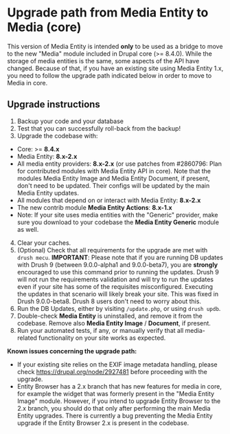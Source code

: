 # Upgrade path from Media Entity to Media (core)

This version of Media Entity is intended **only** to be used as a bridge to
move to the new "Media" module included in Drupal core (>= 8.4.0). While the
storage of media entities is the same, some aspects of the API have changed.
Because of that, if you have an existing site using Media Entity 1.x, you need
to follow the upgrade path indicated below in order to move to Media in core.

## Upgrade instructions
1. Backup your code and your database
2. Test that you can successfully roll-back from the backup!
3. Upgrade the codebase with:
  - Core: >= **8.4.x**
  - Media Entity: **8.x-2.x**
  - All media entity providers: **8.x-2.x** (or use patches from #2860796: Plan for
  contributed modules with Media Entity API in core). Note that the modules
  Media Entity Image and Media Entity Document, if present, don't need to be
  updated. Their configs will be updated by the main Media Entity updates.
  - All modules that depend on or interact with Media Entity: **8.x-2.x**
  - The new contrib module **Media Entity Actions**: **8.x-1.x**
  - Note: If your site uses media entities with the "Generic" provider, make
  sure you download to your codebase the **Media Entity Generic** module as
  well.
4. Clear your caches.
5. (Optional) Check that all requirements for the upgrade are met with
  `drush mecu`.
  **IMPORTANT**: Please note that if you are running DB updates with Drush 9
  (between 9.0.0-alpha1 and 9.0.0-beta7), you are **strongly** encouraged to
  use this command prior to running the updates. Drush 9 will not run the
  requirements validation and will try to run the updates even if your site has
  some of the requisites misconfigured. Executing the updates in that scenario
  will likely break your site. This was fixed in Drush 9.0.0-beta8. Drush 8
  users don't need to worry about this.
6. Run the DB Updates, either by visiting `/update.php`, or using `drush updb`.
7. Double-check **Media Entity** is uninstalled, and remove it from the
  codebase. Remove also **Media Entity Image** / **Document**, if present.
8. Run your automated tests, if any, or manually verify that all media-related
  functionality on your site works as expected.

**Known issues concerning the upgrade path:**
- If your existing site relies on the EXIF image metadata handling, please check
 https://drupal.org/node/2927481 before proceeding with the upgrade.
- Entity Browser has a 2.x branch that has new features for media in core, for
 example the widget that was formerly present in the "Media Entity Image"
 module. However, if you intend to upgrade Entity Browser to the 2.x branch, you
 should do that only after performing the main Media Entity upgrades. There is
 currently a bug preventing the Media Entity upgrade if the Entity Browser 2.x
 is present in the codebase.
